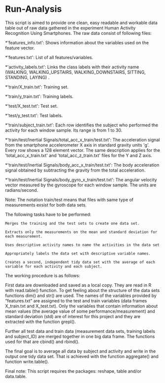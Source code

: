 Run-Analysis
============
This script is aimed to provide one clean, easy readable and workable data table out of raw data gathered in the experiment Human Activity Recognition Using Smartphones. The raw data consist of following files:

  *'features_info.txt': Shows information about the variables used on the feature vector. 
  
  *'features.txt': List of all features/variables. 
  
  *'activity_labels.txt': Links the class labels with their activity name (WALKING, WALKING_UPSTAIRS, WALKING_DOWNSTAIRS, SITTING,        STANDING, LAYING) . 
  
  *'train/X_train.txt': Training set. 
  
  *'train/y_train.txt': Training labels. 
  
  *'test/X_test.txt': Test set. 
  
  *'test/y_test.txt': Test labels. 
  
  *'train/subject_train.txt': Each row identifies the subject who performed the activity for each window sample. Its range is from      1 to 30. 
  
  *'train/test/Inertial Signals/total_acc_x_train/test.txt': The acceleration signal from the smartphone accelerometer X axis in        standard gravity units 'g'. Every row shows a 128 element vector. The same description applies for the 'total_acc_x_train.txt'      and 'total_acc_z_train.txt' files for the Y and Z axis. 
  
  *'train/test/Inertial Signals/body_acc_x_train/test.txt': The body acceleration signal obtained by subtracting the gravity from       the total acceleration. 
  
  *'train/test/Inertial Signals/body_gyro_x_train/test.txt': The angular velocity vector measured by the gyroscope for each window        sample. The units are radians/second. 
  
  Note: The notation train/test means that files with same type of measurements exsist for both data sets.
  
  The following tasks have to be performed:
  
    Merges the training and the test sets to create one data set.
    
    Extracts only the measurements on the mean and standard deviation for each measurement. 
    
    Uses descriptive activity names to name the activities in the data set
    
    Appropriately labels the data set with descriptive variable names. 
    
    Creates a second, independent tidy data set with the average of each variable for each activity and each subject. 

The working procedure is as follows:

First data are downloaded and saved as a local copy. They are read in R with read.table() function. To get feeling about the structure of the data sets functions dim() and str() are used. The names of the variables provided by “features.txt” are assigned to the test and train variables (data frames X_train.txt and X_test.txt). Only the variables that contain information about mean values (the average value of some performance/measurement) and standard deviation (std) are of interest for this project and they are extracted with the function grepl(). 

Further all test data and train data (measurement data sets, training labels and subject_ID) are merged together in one big data frame. The functions used for that are cbind() and rbind().

The final goal is to average all data by subject and activity and write in the output one tidy data set. That is achieved with the function aggregate() and function write.table().

Final note: This script requires the packages: reshape, table and/or data.table.   

